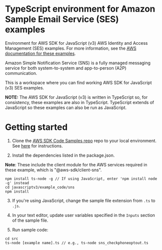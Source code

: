 # TypeScript environment for Amazon Sample Email Service (SES) examples

Environment for AWS SDK for JavaScript (v3) AWS Identity and Access Management (SES) examples. For more information, see the [AWS documentation for these examples](https://docs.aws.amazon.com/sdk-for-javascript/v3/developer-guide/sns-examples.html).


Amazon Simple Notification Service (SNS) is a fully managed messaging service for both system-to-system and app-to-person (A2P) communication. 

This is a workspace where you can find working AWS SDK for JavaScript (v3) SES examples. 

**NOTE:** The AWS SDK for JavaScript (v3) is written in TypeScript so, for consistency, these examples are also in TypeScript. TypeScript extends of JavaScript so these examples can also be run as JavaScript.


# Getting started

1. Clone the [AWS SDK Code Samples repo](https://github.com/awsdocs/aws-doc-sdk-examples) repo to your local environment. See [here](https://docs.github.com/en/github/creating-cloning-and-archiving-repositories/cloning-a-repository) for instructions.

2. Install the dependencies listed in the package.json.

**Note**: These include the client module for the AWS services required in these example, 
which is "@aws-sdk/client-sns".
```
npm install ts-node -g // If using JavaScript, enter 'npm install node -g' instead
cd javascriptv3/example_code/sns
npm install
```
3. If you're using JavaScript, change the sample file extension from ```.ts``` to ```.js```.


4. In your text editor, update user variables specified in the ```Inputs``` section of the sample file.

5. Run sample code:
```
cd src
ts-node [example name].ts // e.g., ts-node sns_checkphoneoptout.ts
```
